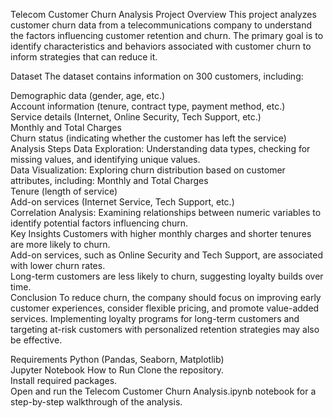 Telecom Customer Churn Analysis
Project Overview
This project analyzes customer churn data from a telecommunications company to understand the factors influencing customer retention and churn. The primary goal is to identify characteristics and behaviors associated with customer churn to inform strategies that can reduce it.

Dataset
The dataset contains information on 300 customers, including:

Demographic data (gender, age, etc.) <br>
Account information (tenure, contract type, payment method, etc.) <br>
Service details (Internet, Online Security, Tech Support, etc.) <br>
Monthly and Total Charges <br>
Churn status (indicating whether the customer has left the service) <br>
Analysis Steps
Data Exploration: Understanding data types, checking for missing values, and identifying unique values. <br>
Data Visualization: Exploring churn distribution based on customer attributes, including:
Monthly and Total Charges <br>
Tenure (length of service) <br>
Add-on services (Internet Service, Tech Support, etc.) <br>
Correlation Analysis: Examining relationships between numeric variables to identify potential factors influencing churn. <br>
Key Insights
Customers with higher monthly charges and shorter tenures are more likely to churn. <br>
Add-on services, such as Online Security and Tech Support, are associated with lower churn rates. <br>
Long-term customers are less likely to churn, suggesting loyalty builds over time. <br>
Conclusion
To reduce churn, the company should focus on improving early customer experiences, consider flexible pricing, and promote value-added services. Implementing loyalty programs for long-term customers and targeting at-risk customers with personalized retention strategies may also be effective.

Requirements
Python (Pandas, Seaborn, Matplotlib) <br>
Jupyter Notebook
How to Run
Clone the repository. <br>
Install required packages. <br>
Open and run the Telecom Customer Churn Analysis.ipynb notebook for a step-by-step walkthrough of the analysis. <br>
